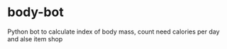 # body-bot
Python bot to calculate index of body mass, count need calories per day and alse item shop
